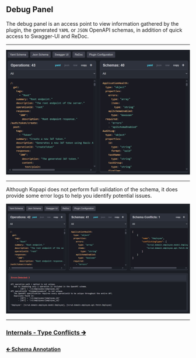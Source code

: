 ## Debug Panel

The debug panel is an access point to view information gathered by the plugin,
the generated `YAML` or `JSON` OpenAPI schemas, in addition of quick access to Swagger-UI and ReDoc.

---

<img src="../images/debug-main.jpg" width="1498" alt="Kopapi Debug Main">

---

Although Kopapi does not perform full validation of the schema, it does provide some error logs
to help you identify potential issues.

<img src="../images/debug-errors.jpg" width="1834" alt="Kopapi Debug Errors">

---

### [Internals - Type Conflicts 🡲](02-type-conflicts.md)

#### [🡰 Schema Annotation](../02-api-usage/09-schema-annotation.md)
